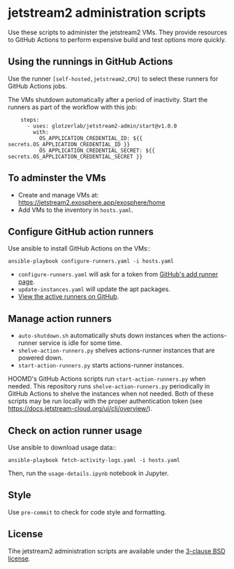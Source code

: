 # jetstream2 administration scripts

Use these scripts to administer the jetstream2 VMs. They provide resources to GitHub Actions to
perform expensive build and test options more quickly.

## Using the runnings in GitHub Actions

Use the runner `[self-hosted,jetstream2,CPU]` to select these runners for GitHub Actions jobs.

The VMs shutdown automatically after a period of inactivity. Start the runners as part of the
workflow with this job:

```
    steps:
      - uses: glotzerlab/jetstream2-admin/start@v1.0.0
        with:
          OS_APPLICATION_CREDENTIAL_ID: ${{ secrets.OS_APPLICATION_CREDENTIAL_ID }}
          OS_APPLICATION_CREDENTIAL_SECRET: ${{ secrets.OS_APPLICATION_CREDENTIAL_SECRET }}
```

## To adminster the VMs

* Create and manage VMs at: https://jetstream2.exosphere.app/exosphere/home
* Add VMs to the inventory in `hosts.yaml`.

## Configure GitHub action runners

Use ansible to install GitHub Actions on the VMs::

    ansible-playbook configure-runners.yaml -i hosts.yaml

* `configure-runners.yaml` will ask for a token from [GitHub's add runner page](https://github.com/organizations/glotzerlab/settings/actions/runners/new?arch=x64&os=linux).
* `update-instances.yaml` will update the apt packages.
* [View the active runners on GitHub](https://github.com/organizations/glotzerlab/settings/actions/runners).

## Manage action runners

* `auto-shutdown.sh` automatically shuts down instances when the actions-runner service is idle for
  some time.
* `shelve-action-runners.py` shelves actions-runner instances that are powered down.
* `start-action-runners.py` starts actions-runner instances.

HOOMD's GitHub Actions scripts run `start-action-runners.py` when needed. This repository runs
`shelve-action-runners.py` periodically in GitHub Actions to shelve the instances when not needed.
Both of these scripts may be run locally with the proper authentication token (see
https://docs.jetstream-cloud.org/ui/cli/overview/).

## Check on action runner usage

Use ansible to download usage data::

    ansible-playbook fetch-activity-logs.yaml -i hosts.yaml

Then, run the `usage-details.ipynb` notebook in Jupyter.

## Style

Use `pre-commit` to check for code style and formatting.

## License

Tihe jetstream2 administration scripts are available under the [3-clause BSD license](LICENSE).
